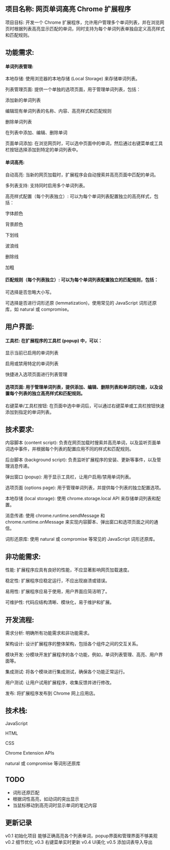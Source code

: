 ## 项目名称: 网页单词高亮 Chrome 扩展程序

项目目标: 开发一个 Chrome 扩展程序，允许用户管理多个单词列表，并在浏览网页时根据列表高亮显示匹配的单词，同时支持为每个单词列表单独自定义高亮样式和匹配规则。

## 功能需求:

#### 单词列表管理:

本地存储: 使用浏览器的本地存储 (Local Storage) 来存储单词列表。

列表管理页面: 提供一个单独的选项页面，用于管理单词列表，包括：

添加新的单词列表

编辑现有单词列表的名称、内容、高亮样式和匹配规则

删除单词列表

在列表中添加、编辑、删除单词

页面单词添加: 在浏览网页时，可以选中页面中的单词，然后通过右键菜单或工具栏按钮选择添加到特定的单词列表中。

#### 单词高亮:

自动高亮: 当新的网页加载时，扩展程序会自动搜索并高亮页面中匹配的单词。

多列表支持: 支持同时启用多个单词列表。

高亮样式配置（每个列表独立）: 可以为每个单词列表配置独立的高亮样式，包括：

字体颜色

背景颜色

下划线

波浪线

删除线

加粗

#### 匹配规则（每个列表独立）: 可以为每个单词列表配置独立的匹配规则，包括：

可选择是否忽略大小写。

可选择是否进行词形还原 (lemmatization)，使用常见的 JavaScript 词形还原库，如 natural 或 compromise。

## 用户界面:

#### 工具栏: 在扩展程序的工具栏 (popup) 中，可以：

显示当前已启用的单词列表

启用或禁用特定的单词列表

快捷进入选项页面进行列表管理

#### 选项页面: 用于管理单词列表，提供添加、编辑、删除列表和单词的功能，以及设置每个列表的独立高亮样式和匹配规则。

右键菜单/工具栏按钮: 在页面中选中单词后，可以通过右键菜单或工具栏按钮快速添加到指定的单词列表。

## 技术要求:

内容脚本 (content script): 负责在网页加载时搜索并高亮单词，以及监听页面单词选中事件，并根据每个列表的配置应用不同的样式和匹配规则。

后台脚本 (background script): 负责监听扩展程序的安装、更新等事件，以及管理消息传递。

弹出窗口 (popup): 用于显示工具栏，让用户启用/禁用单词列表。

选项页面 (options page): 用于管理单词列表，并提供每个列表的独立配置选项。

本地存储 (local storage): 使用 chrome.storage.local API 来存储单词列表和配置。

消息传递: 使用 chrome.runtime.sendMessage 和 chrome.runtime.onMessage 来实现内容脚本、弹出窗口和选项页面之间的通信。

词形还原库: 使用 natural 或 compromise 等常见的 JavaScript 词形还原库。

## 非功能需求:

性能: 扩展程序应具有良好的性能，不应显著影响网页加载速度。

稳定性: 扩展程序应稳定运行，不应出现崩溃或错误。

易用性: 扩展程序应易于使用，用户界面应简洁明了。

可维护性: 代码应结构清晰、模块化，易于维护和扩展。

## 开发流程:

需求分析: 明确所有功能需求和非功能需求。

架构设计: 设计扩展程序的整体架构，包括各个组件之间的交互关系。

模块开发: 分模块开发扩展程序的各个功能，例如，单词列表管理、高亮、用户界面等。

集成测试: 将各个模块进行集成测试，确保各个功能正常运行。

用户测试: 让用户试用扩展程序，收集反馈并进行修改。

发布: 将扩展程序发布到 Chrome 网上应用店。

## 技术栈:

JavaScript

HTML

CSS

Chrome Extension APIs

natural 或 compromise 等词形还原库

## TODO

- 词形还原匹配
- 根据词性高亮，如动词的突出显示
- 当鼠标移动到高亮词时显示单词的笔记内容

## 更新记录

v0.1 初始化项目
    能够正确高亮各个列表单词，popup界面和管理界面不够美观
v0.2 细节优化
v0.3 右键菜单实时更新
v0.4 UI美化
v0.5 添加词表导入导出
